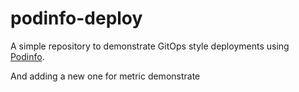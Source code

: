 # podinfo-deploy

A simple repository to demonstrate GitOps style deployments using [Podinfo](https://github.com/stefanprodan/k8s-podinfo).

And adding a new one for metric demonstrate
